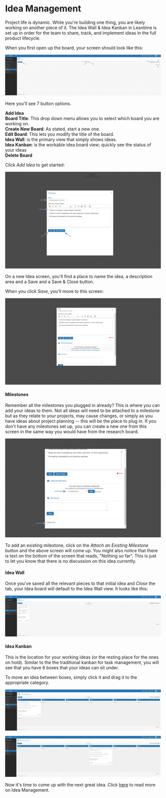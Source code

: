 # Idea Management

Project life is dynamic.  While you're building one thing, you are likely working on another piece of it.  The Idea Wall & Idea Kanban in Leantime is set up in order
for the team to share, track, and implement ideas in the full product lifecycle.  

When you first open up the board, your screen should look like this:

![logo](../_images/getting-started/ideasthebeginning.png)

Here you'll see 7 button options.

**Add Idea** <br>
**Board Title**:  This drop down menu allows you to select which board you are working on. <br>
**Create New Board**: As stated, start a new one.<br>
**Edit Board**: This lets you modify the title of the board.<br>
**Idea Wall**: is the primary view that simply shows ideas. <br>
**Idea Kanban**: is the workable idea board view; quickly see the status of your ideas<br>
**Delete Board**

Click *Add Idea* to get started:

![logo](../_images/getting-started/ideasaddidea.png)

On a new Idea screen, you'll find a place to name the idea, a description area and a Save and a Save & Close button.

When you click *Save*, you'll move to this screen:

![logo](../_images/getting-started/ideassaved.png)

#### Milestones
Remember all the milestones you plugged in already?  This is where you can add your ideas to them.  Not all ideas will need to be attached to a milestone
but as they relate to your projects, may cause changes, or simply as you have ideas about project planning -- this will be the place to plug in.
If you don't have any milestones set up, you can create a new one from this screen in the same way you would have from the research board.

![logo](../_images/getting-started/ideasmilestone.png)

To add an existing milestone, click on the *Attach an Existing Milestone* button and the above screen will come up.  You might also notice that there
is text on the bottom of the screen that reads, "Nothing so far".  This is just to let you know that there is no discussion on this idea currently.

#### Idea Wall

Once you've saved all the relevant pieces to that initial idea and *Close* the tab, your Idea board will default to the Idea Wall view.  It looks like this: 

![logo](../_images/getting-started/ideawall.png)

#### Idea Kanban

This is the location for your working ideas (or the resting place for the ones on hold).  Similar to the the traditional kanban for task management, you will 
see that you have 6 boxes that your ideas can sit under.

To move an idea between boxes, simply click it and drag it to the appropriate category.


![logo](../_images/getting-started/ideakanban.png)

![logo](../_images/getting-started/ideainreview.png)

Now it's time to come up with the next great idea.  Click [here](knowledge-base/idea-management.md) to read more on Idea Management.
